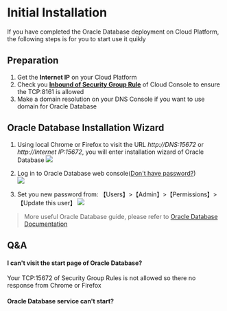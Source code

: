 # Initial Installation

If you have completed the Oracle Database deployment on Cloud Platform, the following steps is for you to start use it quikly

## Preparation

1. Get the **Internet IP** on your Cloud Platform
2. Check you **[Inbound of Security Group Rule](https://support.websoft9.com/docs/faq/tech-instance.html)** of Cloud Console to ensure the TCP:8161 is allowed
3. Make a domain resolution on your DNS Console if you want to use domain for Oracle Database

## Oracle Database Installation Wizard

1. Using local Chrome or Firefox to visit the URL *http://DNS:15672* or *http://Internet IP:15672*, you will enter installation wizard of Oracle Database
   ![](https://libs.websoft9.com/Websoft9/DocsPicture/zh/oracle/oracle-login-websoft9.png)

2. Log in to Oracle Database web console([Don't have password?](/stack-accounts.md#oracle))  
   ![](https://libs.websoft9.com/Websoft9/DocsPicture/zh/oracle/oracle-bk-websoft9.png)

3. Set you new password from: 【Users】>【Admin】>【Permissions】>【Update this user】
   ![](https://libs.websoft9.com/Websoft9/DocsPicture/zh/oracle/oracle-pw-websoft9.png)

> More useful Oracle Database guide, please refer to [Oracle Database Documentation](https://www.oracle.com/documentation.html)

## Q&A

#### I can't visit the start page of Oracle Database?

Your TCP:15672 of Security Group Rules is not allowed so there no response from Chrome or Firefox

#### Oracle Database service can't start? 